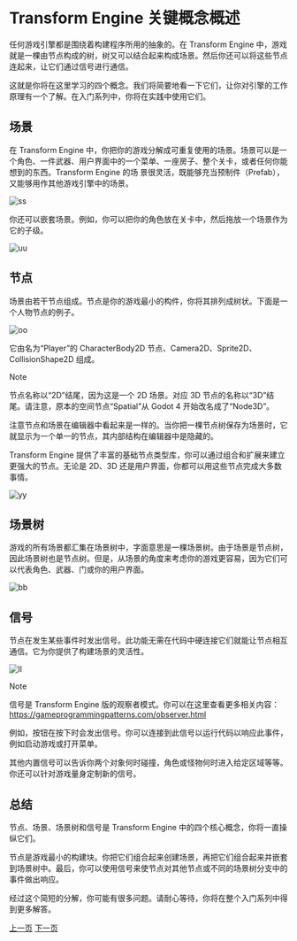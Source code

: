 # Transform Engine 关键概念概述
任何游戏引擎都是围绕着构建程序所用的抽象的。在 Transform Engine 中，游戏就是一棵由节点构成的树，树又可以结合起来构成场景。然后你还可以将这些节点连起来，让它们通过信号进行通信。

这就是你将在这里学习的四个概念。我们将简要地看一下它们，让你对引擎的工作原理有一个了解。在入门系列中，你将在实践中使用它们。

## 场景
在 Transform Engine 中，你把你的游戏分解成可重复使用的场景。场景可以是一个角色、一件武器、用户界面中的一个菜单、一座房子、整个关卡，或者任何你能想到的东西。Transform Engine 的场
景很灵活，既能够充当预制件（Prefab），又能够用作其他游戏引擎中的场景。

![ss](https://docs.godotengine.org/zh-cn/4.x/_images/key_concepts_main_menu.webp)

你还可以嵌套场景。例如，你可以把你的角色放在关卡中，然后拖放一个场景作为它的子级。

![uu](https://docs.godotengine.org/zh-cn/4.x/_images/key_concepts_scene_example.webp)

## 节点
场景由若干节点组成。节点是你的游戏最小的构件，你将其排列成树状。下面是一个人物节点的例子。

![oo](https://docs.godotengine.org/zh-cn/4.x/_images/key_concepts_character_nodes.webp)

它由名为“Player”的 CharacterBody2D 节点、Camera2D、Sprite2D、CollisionShape2D 组成。

>[!NOTE]
>节点名称以“2D”结尾，因为这是一个 2D 场景。对应 3D 节点的名称以“3D”结尾。请注意，原本的空间节点“Spatial”从 Godot 4 开始改名成了“Node3D”。

注意节点和场景在编辑器中看起来是一样的。当你把一棵节点树保存为场景时，它就显示为一个单一的节点，其内部结构在编辑器中是隐藏的。

Transform Engine 提供了丰富的基础节点类型库，你可以通过组合和扩展来建立更强大的节点。无论是 2D、3D 还是用户界面，你都可以用这些节点完成大多数事情。

![yy](https://docs.godotengine.org/zh-cn/4.x/_images/key_concepts_node_menu.webp)

## 场景树
游戏的所有场景都汇集在场景树中，字面意思是一棵场景树。由于场景是节点树，因此场景树也是节点树。但是，从场景的角度来考虑你的游戏更容易，因为它们可以代表角色、武器、门或你的用户界面。

![bb](https://docs.godotengine.org/zh-cn/4.x/_images/key_concepts_scene_tree.webp)

## 信号
节点在发生某些事件时发出信号。此功能无需在代码中硬连接它们就能让节点相互通信。它为你提供了构建场景的灵活性。

![ll](https://docs.godotengine.org/zh-cn/4.x/_images/key_concepts_signals.webp)

>[!NOTE]
>信号是 Transform Engine 版的观察者模式。你可以在这里查看更多相关内容：https://gameprogrammingpatterns.com/observer.html

例如，按钮在按下时会发出信号。你可以连接到此信号以运行代码以响应此事件，例如启动游戏或打开菜单。

其他内置信号可以告诉你两个对象何时碰撞，角色或怪物何时进入给定区域等等。你还可以针对游戏量身定制新的信号。

## 总结
节点、场景、场景树和信号是 Transform Engine 中的四个核心概念，你将一直操纵它们。

节点是游戏最小的构建块。你把它们组合起来创建场景，再把它们组合起来并嵌套到场景树中。最后，你可以使用信号来使节点对其他节点或不同的场景树分支中的事件做出响应。

经过这个简短的分解，你可能有很多问题。请耐心等待，你将在整个入门系列中得到更多解答。

[上一页](./学习用GDscript编程.md)
[下一页](./初识Transform-Engine编辑器.md)
